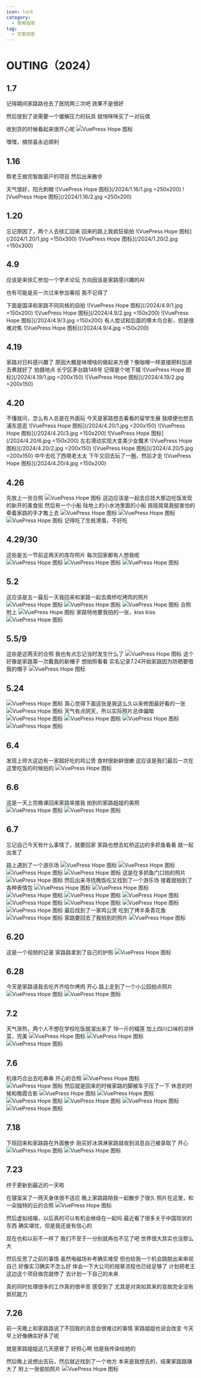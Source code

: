 ```yaml
---
icon: lock
category:
  - 使用指南
tag:
  - 文章加密
---
```


# OUTING（2024）

## 1.7
记得期间家路路也去了医院两三次吧
效果不是很好

然后提到了说需要一个缓解压力的玩具
就悄咪咪买了一对玩偶

收到货的时候看起来很开心呢
![VuePress Hope 图标](2024/1.7/1.jpg)

嘿嘿，搞惊喜永远顺利

## 1.16
帮老王做完智能窗户的项目
然后出来散步

天气很好，阳光刺眼
![VuePress Hope 图标](/2024/1.16/1.jpg  =250x200)
![VuePress Hope 图标](/2024/1.16/2.jpg  =250x200)

## 1.20
忘记原因了，两个人去徐汇回来
回来的路上我疯狂偷拍
![VuePress Hope 图标](/2024/1.20/1.jpg  =150x300)
![VuePress Hope 图标](/2024/1.20/2.jpg  =150x300)

## 4.9
应该是来徐汇参加一个学术论坛
方向因该是家路感兴趣的AI

也有可能是另一次过来参加春招
我不记得了

下面是国泽和家路不同风格的自拍
![VuePress Hope 图标](/2024/4.9/1.jpg  =150x200)
![VuePress Hope 图标](/2024/4.9/2.jpg  =150x200)
![VuePress Hope 图标](/2024/4.9/3.jpg  =150x200)
有人尝试和后面的啄木鸟合影，但是很难对焦
![VuePress Hope 图标](/2024/4.9/4.jpg  =150x200)

## 4.19
家路对日料感兴趣了
原因大概是味增啥的做起来方便？像咖喱一样直接把料加进去煮就好了
拍摄地点 长宁区茅台路148号
记得是个地下城
![VuePress Hope 图标](/2024/4.19/1.jpg  =200x150)
![VuePress Hope 图标](/2024/4.19/2.jpg  =200x150)

## 4.20
不懂就问，怎么有人总是在外面玩
今天是家路想去看看的留学生展
我顺便也想去浦东逛逛
![VuePress Hope 图标](/2024/4.20/1.jpg  =200x150)
![VuePress Hope 图标](/2024/4.20/3.jpg  =150x200)
![VuePress Hope 图标](/2024/4.20/6.jpg  =150x200)
左右滑动实现大变美少女魔术
![VuePress Hope 图标](/2024/4.20/2.jpg  =200x150)
![VuePress Hope 图标](/2024/4.20/5.jpg  =200x150)
中午去吃了西塔老太太
下午又回去玩了一圈，然后才走
![VuePress Hope 图标](/2024/4.20/4.jpg  =150x200)


## 4.26
先放上一张合照
![VuePress Hope 图标](/2024/4.26/1.jpg)
这边应该是一起去应技大那边吃饭发现的新开的美食街
然后有一个小船
陆地上的小水池里面的小船
摇摇晃晃我挺害怕的
牵着家路的手才敢上去
![VuePress Hope 图标](/2024/4.26/2.jpg)
![VuePress Hope 图标](/2024/4.26/3.jpg)
![VuePress Hope 图标](/2024/4.26/4.jpg)
记得吃了生蚝滑蛋，不好吃

## 4.29/30
这些是五一节前这两天的库存照片
每次回家都有人想我呢
![VuePress Hope 图标](/2024/4.29/1.jpg)
![VuePress Hope 图标](/2024/4.29/2.jpg)
![VuePress Hope 图标](/2024/4.29/3.jpg)

## 5.2
这应该是五一最后一天我回来和家路一起去南桥吃烤肉的照片
![VuePress Hope 图标](/2024/5.2/2.jpg)
![VuePress Hope 图标](/2024/5.2/3.jpg)
![VuePress Hope 图标](/2024/5.2/4.jpg)
合照附上
![VuePress Hope 图标](/2024/5.2/5.jpg)
家路特地要我拍的一张，kiss kiss
![VuePress Hope 图标](/2024/5.2/1.jpg)

## 5.5/9
这些是这两天的合照
我也有点忘记当时发生什么了
![VuePress Hope 图标](/2024/5.5/1.jpg)
这个好像是家路第一次戴我的新帽子
想拍照看看
实名记录7.24开始家路因为防晒要借我的帽子
![VuePress Hope 图标](/2024/5.5/2.jpg)

## 5.24
![VuePress Hope 图标](/2024/5.24/1.jpg)
真心觉得下面这张是我这么久以来修图最好看的一张
![VuePress Hope 图标](/2024/5.24/2.jpg)
天气有点阴天，所以实际照片总体偏暗
![VuePress Hope 图标](/2024/5.24/3.jpg)
![VuePress Hope 图标](/2024/5.24/4.jpg)
![VuePress Hope 图标](/2024/5.24/5.jpg)
![VuePress Hope 图标](/2024/5.24/6.jpg)

## 6.4
发现上师大这边有一家超好吃的鸡公煲
食材很新鲜很嫩
这应该是我们最后一次在这里吃饭的时候拍的
![VuePress Hope 图标](/2024/6.4/1.jpg)

## 6.6
这是一天上完晚课回来家路来接我
拍到的家路姐姐的美照
![VuePress Hope 图标](/2024/6.6/1.jpg)
![VuePress Hope 图标](/2024/6.6/2.jpg)

## 6.7
忘记自己今天有什么事情了，就要回家
家路也想去虹桥这边的多抓鱼看看
就一起出发了

路上遇到了一个游乐场
![VuePress Hope 图标](/2024/6.7/1.jpg)
![VuePress Hope 图标](/2024/6.7/2.jpg)
![VuePress Hope 图标](/2024/6.7/3.jpg)
![VuePress Hope 图标](/2024/6.7/4.jpg)
这是在多抓鱼门口拍的照片
![VuePress Hope 图标](/2024/6.7/5.jpg)
然后出来寻找晚饭吃又找到了一个游乐场
接着就拍到了各种表情包
![VuePress Hope 图标](/2024/6.7/6.jpg)
![VuePress Hope 图标](/2024/6.7/7.jpg)
![VuePress Hope 图标](/2024/6.7/8.jpg)
![VuePress Hope 图标](/2024/6.7/9.jpg)
![VuePress Hope 图标](/2024/6.7/10.jpg)
![VuePress Hope 图标](/2024/6.7/11.jpg)
![VuePress Hope 图标](/2024/6.7/12.jpg)
![VuePress Hope 图标](/2024/6.7/13.jpg)
![VuePress Hope 图标](/2024/6.7/14.jpg)
最后找到了一家鸡公煲
吃到了烤半条青花鱼
![VuePress Hope 图标](/2024/6.7/15.jpg)
家路要回去了我拍到的照片
![VuePress Hope 图标](/2024/6.7/16.jpg)

## 6.20
这是一个视频的记录
家路路拿到了自己的护照
![VuePress Hope 图标](/2024/6.20/1.jpg)

## 6.28
今天是家路请我去吃齐齐哈尔烤肉
开心
路上走到了一个小公园拍点照片
![VuePress Hope 图标](/2024/6.28/1.jpg)
![VuePress Hope 图标](/2024/6.28/2.jpg)

## 7.2
天气渐热，两个人不想在学校吃饭就溜出来了
16一斤的榴莲
加上四川口味的凉拌菜，完美
![VuePress Hope 图标](/2024/7.2/1.jpg)
![VuePress Hope 图标](/2024/7.2/2.jpg)
![VuePress Hope 图标](/2024/7.2/3.jpg)

## 7.6
机缘巧合出去吃串串
开心的合照
![VuePress Hope 图标](/2024/7.6/1.jpg)
![VuePress Hope 图标](/2024/7.6/2.jpg)
然后就是回来的时候家路的脚被车子压了一下
休息的时候和晚霞合影
![VuePress Hope 图标](/2024/7.6/3.jpg)
![VuePress Hope 图标](/2024/7.6/4.jpg)
![VuePress Hope 图标](/2024/7.6/5.jpg)
![VuePress Hope 图标](/2024/7.6/6.jpg)
![VuePress Hope 图标](/2024/7.6/7.jpg)
![VuePress Hope 图标](/2024/7.6/8.jpg)

## 7.18
下班回来和家路路在外面散步
刚买好冰淇淋家路就收到消息自己被录取了
开心
![VuePress Hope 图标](/2024/7.18/1.jpg)
![VuePress Hope 图标](/2024/7.18/2.jpg)

## 7.23
终于更新到最近的一天啦

在寝室呆了一两天身体很不适应
晚上家路路陪我一起散步了很久
照片在这里，和一朵独特的云的合照
![VuePress Hope 图标](/2024/7.23/1.jpg)

然后虚拟结婚，以后真的可以有机会继续在一起吗
最近看了很多关于中国现状的东西
确实堪忧，但是我还是有信心的

现在也和以前不一样了
我们不至于一分别就再也不见了吧
世界很大其实也没那么大

然后反思了之前的事情
虽然电磁场补考确实难受
但也给我一个机会跳脱出来审视自己
好像实习确实不怎么好
体会一下大公司的规章流程也已经足够了
计划把老王这边这个项目做完就停了
去计划一下自己的未来

真的同时处理很多的工作真的很辛苦
感受到了
尤其是对突如其来的变故完全没有抵抗能力

## 7.26
前一天晚上和家路路说了不回我的消息会很难过的事情
家路姐姐也说会改变
今天早上好像确实好多了呢

就是家路姐姐这几天感冒了
好担心啊
怕是我传染给她的

然后晚上说想出去玩，然后就近找到了一个地方
本来是我想去的，结果家路路赚大了
附上一张偷拍照片
![VuePress Hope 图标](/2024/7.26/1.jpg)